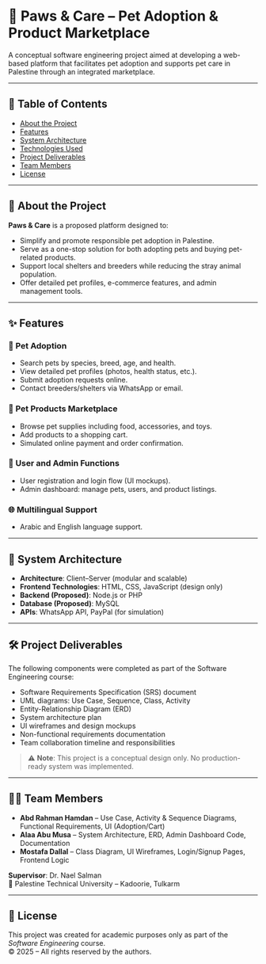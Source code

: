 # 🐾 Paws & Care – Pet Adoption & Product Marketplace

A conceptual software engineering project aimed at developing a web-based platform that facilitates pet adoption and supports pet care in Palestine through an integrated marketplace.

---

## 📌 Table of Contents

- [About the Project](#about-the-project)
- [Features](#features)
- [System Architecture](#system-architecture)
- [Technologies Used](#technologies-used)
- [Project Deliverables](#project-deliverables)
- [Team Members](#team-members)
- [License](#license)

---

## 📖 About the Project

**Paws & Care** is a proposed platform designed to:

- Simplify and promote responsible pet adoption in Palestine.
- Serve as a one-stop solution for both adopting pets and buying pet-related products.
- Support local shelters and breeders while reducing the stray animal population.
- Offer detailed pet profiles, e-commerce features, and admin management tools.

---

## ✨ Features

### 🐶 Pet Adoption
- Search pets by species, breed, age, and health.
- View detailed pet profiles (photos, health status, etc.).
- Submit adoption requests online.
- Contact breeders/shelters via WhatsApp or email.

### 🛒 Pet Products Marketplace
- Browse pet supplies including food, accessories, and toys.
- Add products to a shopping cart.
- Simulated online payment and order confirmation.

### 👤 User and Admin Functions
- User registration and login flow (UI mockups).
- Admin dashboard: manage pets, users, and product listings.

### 🌐 Multilingual Support
- Arabic and English language support.

---

## 🧱 System Architecture

- **Architecture**: Client–Server (modular and scalable)
- **Frontend Technologies**: HTML, CSS, JavaScript (design only)
- **Backend (Proposed)**: Node.js or PHP
- **Database (Proposed)**: MySQL
- **APIs**: WhatsApp API, PayPal (for simulation)

---

## 🛠 Project Deliverables

The following components were completed as part of the Software Engineering course:

- Software Requirements Specification (SRS) document
- UML diagrams: Use Case, Sequence, Class, Activity
- Entity-Relationship Diagram (ERD)
- System architecture plan
- UI wireframes and design mockups
- Non-functional requirements documentation
- Team collaboration timeline and responsibilities

> ⚠️ **Note**: This project is a conceptual design only. No production-ready system was implemented.

---

## 👨‍💻 Team Members

- **Abd Rahman Hamdan** – Use Case, Activity & Sequence Diagrams, Functional Requirements, UI (Adoption/Cart)
- **Alaa Abu Musa** – System Architecture, ERD, Admin Dashboard Code, Documentation
- **Mostafa Dallal** – Class Diagram, UI Wireframes, Login/Signup Pages, Frontend Logic

**Supervisor**: Dr. Nael Salman  
📍 Palestine Technical University – Kadoorie, Tulkarm

---

## 📄 License

This project was created for academic purposes only as part of the *Software Engineering* course.  
© 2025 – All rights reserved by the authors.
